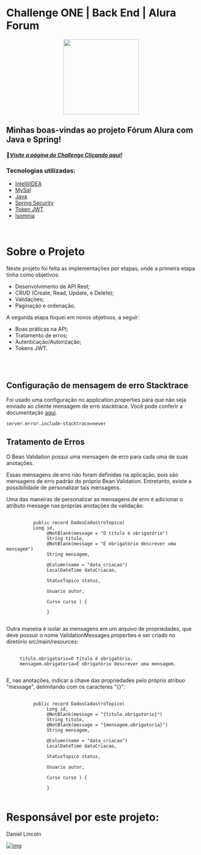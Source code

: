 # Challenge ONE | Back End | Alura Forum 

<p align="center" >
     <img width="200" heigth="200" src="https://user-images.githubusercontent.com/78982435/209698701-28dedb2e-855b-44b2-8872-afa45e3b35aa.png">
</p>

## Minhas boas-vindas ao projeto Fórum Alura com Java e Spring! 

#### 📃<u>*Visite a página do Challenge [Clicando aqui!](https://www.alura.com.br/challenges/oracle-one-back-end/aluraforum)*</u> 


### Tecnologias utilizadas:

- [IntellijIDEA](https://www.jetbrains.com/idea/)
- [MySql](https://www.mysql.com/)
- [Java](https://www.java.com/pt-BR/)
- [Spring Security](https://start.spring.io/)
- [Token JWT](https://jwt.io/)
- [Isomnia](https://insomnia.rest/download)

</br>

# Sobre o Projeto

<p>Neste projeto foi feita as implementações por etapas, onde a primeira etapa tinha como objetivos:</p>

<ul>
     <li>Desenvolvimento de API Rest;</li>
     <li>CRUD (Create, Read, Update, e Delete);</li>
     <li>Validações;</li>
     <li>Paginação e ordenação.</li>
</ul>

<p>A segunda etapa foquei em novos objetivos, a seguir:</p>
<ul>
     <li>Boas práticas na API;</li>
     <li>Tratamento de erros;</li>
     <li>Autenticação/Autorização;</li>
     <li>Tokens JWT.</li>
</ul>

</br>
</br>

## Configuração de mensagem de erro Stacktrace

<p>Foi usado uma configuração no application.properties para que não seja enviado ao cliente mensagem de erro stacktrace. Você pode conferir a documentação <a href="https://docs.spring.io/spring-boot/docs/current/reference/html/application-properties.html#appendix.application-properties.server">aqui</a>.</p>

<pre>
<code>server.error.include-stacktrace=never</code>
</pre>

## Tratamento de Erros

<p>O Bean Validation possui uma mensagem de erro para cada uma de suas anotações.</p>
<p>Essas mensagens de erro não foram definidas na aplicação, pois são mensagens de erro padrão do próprio Bean Validation. Entretanto, existe a possibilidade de personalizar tais mensagens.</p>

<p>Uma das maneiras de personalizar as mensagens de erro é adicionar o atributo message nas próprias anotações de validação:</p>

<pre>
     <code>
          public record DadosCadastroTopico(
          Long id,
               @NotBlank(message = "O título é obrigatório")
               String titulo,
               @NotBlank(message = "É obrigatório descrever uma mensagem")
               String mensagem,

               @Column(name = "data_criacao")
               LocalDateTime dataCriacao,

               StatusTopico status,

               Usuario autor,

               Curso curso ) {

               }
     </code>
</pre>

<p>Outra maneira é isolar as mensagens em um arquivo de propriedades, que deve possuir o nome ValidationMessages.properties e ser criado no diretório src/main/resources:</p>

<pre>
     <code>
     titulo.obrigatorio=O título é obrigatório.
     mensagem.obrigatoria=É obrigatório descrever uma mensagem.
     </code>
</pre>

<p>E, nas anotações, indicar a chave das propriedades pelo próprio atribuo "message", delimitando com os caracteres "{}":</p>

<pre>
     <code>
          public record DadosCadastroTopico(
               Long id,
               @NotBlank(message = "{titulo.obrigatorio}")
               String titulo,
               @NotBlank(message = "{mensagem.obrigatoria}")
               String mensagem,

               @Column(name = "data_criacao")
               LocalDateTime dataCriacao,

               StatusTopico status,

               Usuario autor,

               Curso curso ) {

               }
     </code>
</pre>

# Responsável por este projeto:

Daniel Lincoln

[![img](https://camo.githubusercontent.com/c00f87aeebbec37f3ee0857cc4c20b21fefde8a96caf4744383ebfe44a47fe3f/68747470733a2f2f696d672e736869656c64732e696f2f62616467652f2d4c696e6b6564496e2d2532333030373742353f7374796c653d666f722d7468652d6261646765266c6f676f3d6c696e6b6564696e266c6f676f436f6c6f723d7768697465)](https://www.linkedin.com/in/daniellincolndev/)

